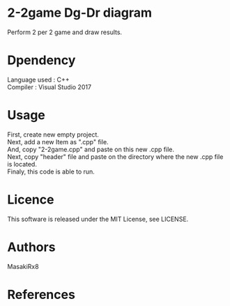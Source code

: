 # 2-2game Dg-Dr diagram
Perform 2 per 2 game and draw results.
# Dpendency
Language used : C++<br>
Compiler : Visual Studio 2017<br>
# Usage
First, create new empty project.<br>
Next, add a new Item as ".cpp" file.<br>
And, copy "2-2game.cpp" and paste on this new .cpp file.<br>
Next, copy "header" file and paste on the directory where the new .cpp file is located.<br>
Finaly, this code is able to run.<br>
# Licence
This software is released under the MIT License, see LICENSE.<br>
# Authors
MasakiRx8<br>
# References

